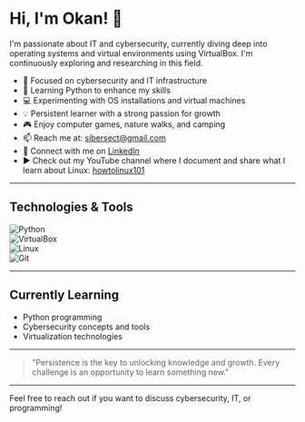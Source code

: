 # Hi, I'm Okan! 👋

I'm passionate about IT and cybersecurity, currently diving deep into operating systems and virtual environments using VirtualBox. I'm continuously exploring and researching in this field.

- 🔐 Focused on cybersecurity and IT infrastructure  
- 🐍 Learning Python to enhance my skills  
- 💻 Experimenting with OS installations and virtual machines  
- 💡 Persistent learner with a strong passion for growth  
- 🎮 Enjoy computer games, nature walks, and camping  
- 📫 Reach me at: [sibersect@gmail.com](mailto:sibersect@gmail.com)  
- 🔗 Connect with me on [LinkedIn](https://www.linkedin.com/in/okan-konucuk-49564764/)  
- ▶️ Check out my YouTube channel where I document and share what I learn about Linux: [howtolinux101](https://www.youtube.com/@howtolinux101)

---

## Technologies & Tools

![Python](https://img.shields.io/badge/Python-3776AB?style=flat&logo=python&logoColor=white)  
![VirtualBox](https://img.shields.io/badge/VirtualBox-183A61?style=flat&logo=virtualbox&logoColor=white)  
![Linux](https://img.shields.io/badge/Linux-FCC624?style=flat&logo=linux&logoColor=black)  
![Git](https://img.shields.io/badge/Git-F05032?style=flat&logo=git&logoColor=white)  

---

## Currently Learning
- Python programming  
- Cybersecurity concepts and tools  
- Virtualization technologies  

---

> "Persistence is the key to unlocking knowledge and growth. Every challenge is an opportunity to learn something new."

---

Feel free to reach out if you want to discuss cybersecurity, IT, or programming!





<!---
F0rZ4-S/F0rZ4-S is a ✨ special ✨ repository because its `README.md` (this file) appears on your GitHub profile.
You can click the Preview link to take a look at your changes.
--->
